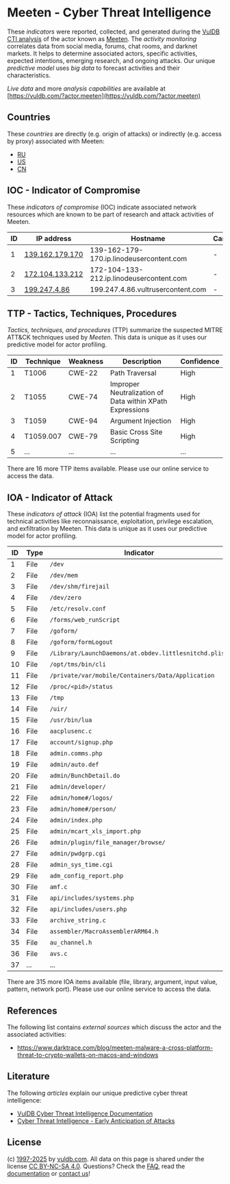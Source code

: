 # Meeten - Cyber Threat Intelligence

These _indicators_ were reported, collected, and generated during the [VulDB CTI analysis](https://vuldb.com/?kb.cti) of the actor known as [Meeten](https://vuldb.com/?actor.meeten). The _activity monitoring_ correlates data from social media, forums, chat rooms, and darknet markets. It helps to determine associated actors, specific activities, expected intentions, emerging research, and ongoing attacks. Our unique _predictive model_ uses _big data_ to forecast activities and their characteristics.

_Live data_ and more _analysis capabilities_ are available at [https://vuldb.com/?actor.meeten](https://vuldb.com/?actor.meeten)

## Countries

These _countries_ are directly (e.g. origin of attacks) or indirectly (e.g. access by proxy) associated with Meeten:

* [RU](https://vuldb.com/?country.ru)
* [US](https://vuldb.com/?country.us)
* [CN](https://vuldb.com/?country.cn)

## IOC - Indicator of Compromise

These _indicators of compromise_ (IOC) indicate associated network resources which are known to be part of research and attack activities of Meeten.

ID | IP address | Hostname | Campaign | Confidence
-- | ---------- | -------- | -------- | ----------
1 | [139.162.179.170](https://vuldb.com/?ip.139.162.179.170) | 139-162-179-170.ip.linodeusercontent.com | - | High
2 | [172.104.133.212](https://vuldb.com/?ip.172.104.133.212) | 172-104-133-212.ip.linodeusercontent.com | - | High
3 | [199.247.4.86](https://vuldb.com/?ip.199.247.4.86) | 199.247.4.86.vultrusercontent.com | - | Medium

## TTP - Tactics, Techniques, Procedures

_Tactics, techniques, and procedures_ (TTP) summarize the suspected MITRE ATT&CK techniques used by _Meeten_. This data is unique as it uses our predictive model for actor profiling.

ID | Technique | Weakness | Description | Confidence
-- | --------- | -------- | ----------- | ----------
1 | T1006 | CWE-22 | Path Traversal | High
2 | T1055 | CWE-74 | Improper Neutralization of Data within XPath Expressions | High
3 | T1059 | CWE-94 | Argument Injection | High
4 | T1059.007 | CWE-79 | Basic Cross Site Scripting | High
5 | ... | ... | ... | ...

There are 16 more TTP items available. Please use our online service to access the data.

## IOA - Indicator of Attack

These _indicators of attack_ (IOA) list the potential fragments used for technical activities like reconnaissance, exploitation, privilege escalation, and exfiltration by Meeten. This data is unique as it uses our predictive model for actor profiling.

ID | Type | Indicator | Confidence
-- | ---- | --------- | ----------
1 | File | `/dev` | Low
2 | File | `/dev/mem` | Medium
3 | File | `/dev/shm/firejail` | High
4 | File | `/dev/zero` | Medium
5 | File | `/etc/resolv.conf` | High
6 | File | `/forms/web_runScript` | High
7 | File | `/goform/` | Medium
8 | File | `/goform/formLogout` | High
9 | File | `/Library/LaunchDaemons/at.obdev.littlesnitchd.plist` | High
10 | File | `/opt/tms/bin/cli` | High
11 | File | `/private/var/mobile/Containers/Data/Application` | High
12 | File | `/proc/<pid>/status` | High
13 | File | `/tmp` | Low
14 | File | `/uir/` | Low
15 | File | `/usr/bin/lua` | Medium
16 | File | `aacplusenc.c` | Medium
17 | File | `account/signup.php` | High
18 | File | `admin.comms.php` | High
19 | File | `admin/auto.def` | High
20 | File | `admin/BunchDetail.do` | High
21 | File | `admin/developer/` | High
22 | File | `admin/home#/logos/` | High
23 | File | `admin/home#/person/` | High
24 | File | `admin/index.php` | High
25 | File | `admin/mcart_xls_import.php` | High
26 | File | `admin/plugin/file_manager/browse/` | High
27 | File | `admin/pwdgrp.cgi` | High
28 | File | `admin_sys_time.cgi` | High
29 | File | `adm_config_report.php` | High
30 | File | `amf.c` | Low
31 | File | `api/includes/systems.php` | High
32 | File | `api/includes/users.php` | High
33 | File | `archive_string.c` | High
34 | File | `assembler/MacroAssemblerARM64.h` | High
35 | File | `au_channel.h` | Medium
36 | File | `avs.c` | Low
37 | ... | ... | ...

There are 315 more IOA items available (file, library, argument, input value, pattern, network port). Please use our online service to access the data.

## References

The following list contains _external sources_ which discuss the actor and the associated activities:

* https://www.darktrace.com/blog/meeten-malware-a-cross-platform-threat-to-crypto-wallets-on-macos-and-windows

## Literature

The following _articles_ explain our unique predictive cyber threat intelligence:

* [VulDB Cyber Threat Intelligence Documentation](https://vuldb.com/?kb.cti)
* [Cyber Threat Intelligence - Early Anticipation of Attacks](https://www.scip.ch/en/?labs.20201022)

## License

(c) [1997-2025](https://vuldb.com/?kb.changelog) by [vuldb.com](https://vuldb.com/?kb.about). All data on this page is shared under the license [CC BY-NC-SA 4.0](https://creativecommons.org/licenses/by-nc-sa/4.0/). Questions? Check the [FAQ](https://vuldb.com/?kb.faq), read the [documentation](https://vuldb.com/?kb) or [contact us](https://vuldb.com/?contact)!
